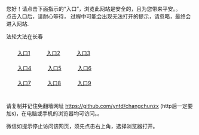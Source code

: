 您好！请点击下面指示的“入口”，浏览此网站是安全的，且为您带来平安。。 <br/>
点击入口后，请耐心等待， 过程中可能会出现无法打开的提示，请忽略，最终会进入网站. </br>

法轮大法在长春<br/>
<div style="padding:10px"><a style="margin:20px" target="_blank" href="https://d2xdd09aj70h0j.cloudfront.net/2Qpsp?unjpezw" id="ccLink1" rel="nofollow">入口1</a> <a target="_blank" style="margin:20px" href="https://d17s5lxc91gezw.cloudfront.net/2Qpsp?fgyllgjz" id="ccLink2" rel="nofollow">入口2</a> <a style="margin:20px" target="_blank" href="https://d3p0m6wlolcbmv.cloudfront.net/2Qpsp?qpqehs" id="ccLink3" rel="nofollow">入口3</a></div>

<div style="padding:10px" ><a style="margin:20px" target="_blank" href="https://d2xdd09aj70h0j.cloudfront.net/2Qpsp?unjpezw" id="ccLink4" rel="nofollow">入口4</a> <a style="margin:20px" href="https://d17s5lxc91gezw.cloudfront.net/2Qpsp?fgyllgjz" target="_blank" id="ccLink5" rel="nofollow">入口5</a> <a style="margin:20px" href="https://d3p0m6wlolcbmv.cloudfront.net/2Qpsp?qpqehs" target="_blank" id="ccLink6" rel="nofollow">入口6</a></div>

<div style="padding:10px"><a style="margin:20px" target="_blank" href="https://d2xdd09aj70h0j.cloudfront.net/2Qpsp?unjpezw" id="ccLink7" rel="nofollow">入口7</a> <a style="margin:20px" href="https://d17s5lxc91gezw.cloudfront.net/2Qpsp?fgyllgjz" target="_blank" id="ccLink8" rel="nofollow">入口8</a> <a style="margin:20px" target="_blank" href="https://d3p0m6wlolcbmv.cloudfront.net/2Qpsp?qpqehs" id="ccLink9" rel="nofollow">入口9</a></div>

<br/>



请复制并记住免翻墙网址 https://github.com/yntd/changchunzx (http后一定要加s)，在电脑或手机的浏览器均可访问。。<br/>

微信如提示停止访问该网页，须先点击右上角，选择浏览器打开。
